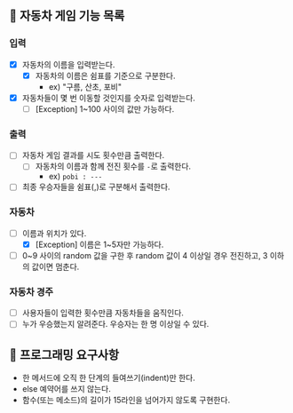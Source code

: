 ## 🚩 자동차 게임 기능 목록 

### 입력
- [x] 자동차의 이름을 입력받는다.
  - [x] 자동차의 이름은 쉼표를 기준으로 구분한다. 
    - ex) "구름, 산초, 포비"
- [x] 자동차들이 몇 번 이동할 것인지를 숫자로 입력받는다.
  - [ ] [Exception] 1~100 사이의 값만 가능하다.

### 출력
- [ ] 자동차 게임 결과를 시도 횟수만큼 출력한다.
  - [ ] 자동차의 이름과 함께 전진 횟수를 `-`로 출력한다.
    - ex) `pobi : ---`
- [ ] 최종 우승자들을 쉼표(,)로 구분해서 출력한다.

### 자동차
- [ ] 이름과 위치가 있다.
  - [x] [Exception] 이름은 1~5자만 가능하다.
- [ ] 0~9 사이의 random 값을 구한 후 random 값이 4 이상일 경우 전진하고, 3 이하의 값이면 멈춘다.

### 자동차 경주
- [ ] 사용자들이 입력한 횟수만큼 자동차들을 움직인다.
- [ ] 누가 우승했는지 알려준다. 우승자는 한 명 이상일 수 있다.

## 📑 프로그래밍 요구사항
- 한 메서드에 오직 한 단계의 들여쓰기(indent)만 한다.
- else 예약어를 쓰지 않는다.
- 함수(또는 메소드)의 길이가 15라인을 넘어가지 않도록 구현한다.